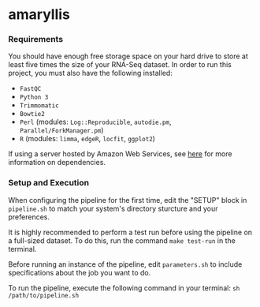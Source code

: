 # amaryllis

### Requirements

You should have enough free storage space on your hard drive to store at least
five times the size of your RNA-Seq dataset.
In order to run this project, you must also have the following installed:
- `FastQC`
- `Python 3`
- `Trimmomatic`
- `Bowtie2`
- `Perl` (modules: `Log::Reproducible`, `autodie.pm`, `Parallel/ForkManager.pm`)
- `R` (modules: `limma`, `edgeR`, `locfit`, `ggplot2`)

If using a server hosted by Amazon Web Services, see
[here](https://gist.github.com/mfcovington/27746b491743ababf32cbadd49846730)
for more information on dependencies.

### Setup and Execution

When configuring the pipeline for the first time, edit the "SETUP" block in
`pipeline.sh` to match your system's directory sturcture and your preferences.

It is highly recommended to perform a test run before using the pipeline on a
full-sized dataset. To do this, run the command `make test-run` in the terminal.

Before running an instance of the pipeline, edit `parameters.sh` to include
specifications about the job you want to do.

To run the pipeline, execute the following command in your terminal:
    `sh /path/to/pipeline.sh`
